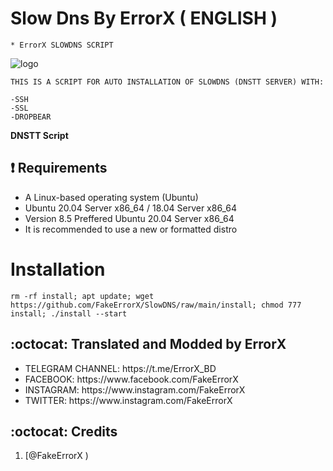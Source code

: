 # Slow Dns By ErrorX ( ENGLISH )
```
* ErrorX SLOWDNS SCRIPT
```
![logo](https://raw.githubusercontent.com/khaledagn/DNS-AGN/main/AGN-DNS.png)

```
THIS IS A SCRIPT FOR AUTO INSTALLATION OF SLOWDNS (DNSTT SERVER) WITH:

-SSH
-SSL
-DROPBEAR
```

**DNSTT Script**

## :heavy_exclamation_mark: Requirements

* A Linux-based operating system (Ubuntu) 
* Ubuntu 20.04 Server x86_64 / 18.04 Server x86_64
* Version 8.5 Preffered Ubuntu 20.04 Server x86_64
* It is recommended to use a new or formatted distro

# Installation
```
rm -rf install; apt update; wget https://github.com/FakeErrorX/SlowDNS/raw/main/install; chmod 777 install; ./install --start

```


## :octocat: Translated and Modded by ErrorX
<ul>
 <li>TELEGRAM CHANNEL: https://t.me/ErrorX_BD</li>
 <li>FACEBOOK: https://www.facebook.com/FakeErrorX</li>
 <li>INSTAGRAM: https://www.instagram.com/FakeErrorX</li>
 <li>TWITTER: https://www.instagram.com/FakeErrorX</li>
 
 </ul>
 

## :octocat: Credits

1. [@FakeErrorX )
